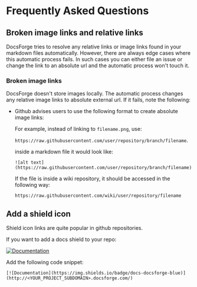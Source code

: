 # Frequently Asked Questions

## Broken image links and relative links

DocsForge tries to resolve any relative links or image links found in your markdown files automatically. 
However, there are always edge cases where this automatic process fails.
In such cases you can either file an issue or change the link to an absolute url and the automatic process won't touch it.

### Broken image links

DocsForge doesn't store images locally. The automatic process changes any relative image links to absolute external url.
If it fails, note the following:

- Github advises users to use the following format to create absolute image links:
    
    For example, instead of linking to `filename.png`, use:
    
    `https://raw.githubusercontent.com/user/repository/branch/filename`.
    
    inside a markdown file it would look like:
    
    `![alt text](https://raw.githubusercontent.com/user/repository/branch/filename)`
    
    If the file is inside a wiki repository, it should be accessed in the following way:
    
    `https://raw.githubusercontent.com/wiki/user/repository/filename`

## Add a shield icon

Shield icon links are quite popular in github repositories.

If you want to add a docs shield to your repo:

[![Documentation](https://img.shields.io/badge/docs-docsforge-blue)](http://<YOUR_PROJECT_SUBDOMAIN>.docsforge.com/)

Add the following code snippet:

`[![Documentation](https://img.shields.io/badge/docs-docsforge-blue)](http://<YOUR_PROJECT_SUBDOMAIN>.docsforge.com/)`